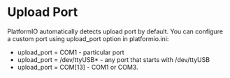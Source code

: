# Upload Port
PlatformIO automatically detects upload port by default. You can configure a custom port using upload_port option in platformio.ini:
- upload_port = COM1 - particular port
- upload_port = /dev/ttyUSB* - any port that starts with /dev/ttyUSB
- upload_port = COM[13] - COM1 or COM3.
